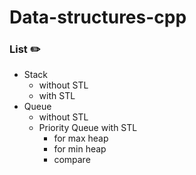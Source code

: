 # Data-structures-cpp

### List :pencil2:

* Stack
  * without STL
  * with STL
* Queue
  * without STL
  * Priority Queue with STL
    * for max heap
    * for min heap
    * compare
